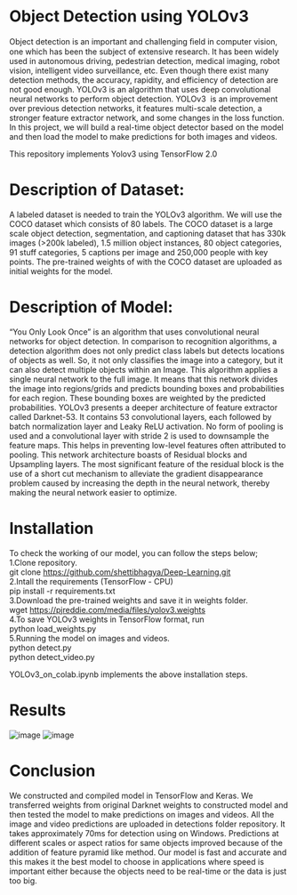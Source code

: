 # Object Detection using YOLOv3
Object detection is an important and challenging ﬁeld in computer vision, one which has been the subject of extensive research. It has been widely used in autonomous driving, pedestrian detection, medical imaging, robot vision, intelligent video surveillance, etc. Even though there exist many detection methods, the accuracy, rapidity, and efficiency of detection are not good enough. YOLOv3 is an algorithm that uses deep convolutional neural networks to perform object detection. YOLOv3  is an improvement over previous  detection networks, it features multi-scale detection, a stronger feature extractor network, and some changes in the loss function. In this project, we will build a real-time object detector based on the  model and then load the model to make predictions for both images and videos. 

This repository implements Yolov3 using TensorFlow 2.0

# Description of Dataset:
A labeled dataset is needed to train the YOLOv3 algorithm. We will use the COCO dataset which consists of 80 labels. The COCO dataset is a large scale object detection, segmentation, and captioning dataset that has 330k images (>200k labeled), 1.5 million object instances,  80 object categories, 91 stuff categories, 5 captions per image and 250,000 people with key points. The pre-trained weights of  with the COCO dataset are uploaded as initial weights for the model.

#  Description of Model:
“You Only Look Once” is an algorithm that uses convolutional neural networks for object detection. In comparison to recognition algorithms, a detection algorithm does not only predict class labels but detects locations of objects as well. So, it not only classifies the image into a category, but it can also detect multiple objects within an Image. This algorithm applies a single neural network to the full image. It means that this network divides the image into regions/grids and predicts bounding boxes and probabilities for each region. These bounding boxes are weighted by the predicted probabilities.
YOLOv3 presents a deeper architecture of feature extractor called Darknet-53. It contains 53 convolutional layers, each followed by batch normalization layer and Leaky ReLU activation. No form of pooling is used and a convolutional layer with stride 2 is used to downsample the feature maps. This helps in preventing low-level features often attributed to pooling. This network architecture boasts of Residual blocks and Upsampling layers. The most significant feature of the residual block is the use of a short cut mechanism to alleviate the gradient disappearance problem caused by increasing the depth in the neural network, thereby making the neural network easier to optimize. 


# Installation
To check the working of our model, you can follow the steps below;<br/>
1.Clone repository. <br/>
  git clone https://github.com/shettibhagya/Deep-Learning.git<br/>
2.Intall the requirements (TensorFlow - CPU)<br/>
  pip install -r requirements.txt<br/>
3.Download the pre-trained weights and save it in weights folder.<br/>
  wget https://pjreddie.com/media/files/yolov3.weights <br/>
4.To save YOLOv3 weights in TensorFlow format, run<br/>
  python load_weights.py<br/>
5.Running the model on images and videos.<br/>
  python detect.py <br/>
  python detect_video.py<br/>
  
YOLOv3_on_colab.ipynb implements the above installation steps.

# Results
![image](https://user-images.githubusercontent.com/75746037/118541741-10957980-b720-11eb-9f5e-811de6d552dd.png)
![image](https://user-images.githubusercontent.com/75746037/118541777-1a1ee180-b720-11eb-89d8-31eb2dcf1541.png)

# Conclusion
We constructed and compiled  model in TensorFlow and Keras. We transferred weights from original Darknet weights to constructed model and then tested the model to make predictions on images and videos. All the image and video predictions are uploaded in detections folder repository. It takes approximately 70ms for detection using  on Windows. Predictions at different scales or aspect ratios for same objects improved because of the addition of feature pyramid like method. Our model is fast and accurate and this makes it the best model to choose in applications where speed is important either because the objects need to be real-time or the data is just too big.

